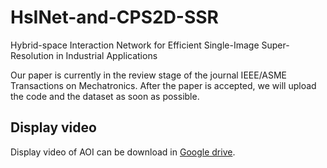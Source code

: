 # HsINet-and-CPS2D-SSR
Hybrid-space Interaction Network for Efficient Single-Image Super-Resolution in Industrial Applications

Our paper is currently in the review stage of the journal IEEE/ASME Transactions on Mechatronics. After the paper is accepted, we will upload the code and the dataset as soon as possible.

## Display video

Display video of AOI can be download in [Google drive](https://drive.google.com/file/d/1t9lYuHEtcLq7tLZAvvhHwoz3QlBH1nXg/view?usp=sharing).
